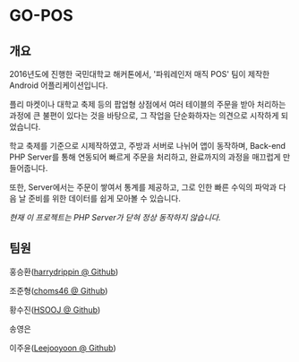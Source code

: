 GO-POS
======
개요
------
2016년도에 진행한 국민대학교 해커톤에서, '파워레인저 매직 POS' 팀이 제작한 Android 어플리케이션입니다.

플리 마켓이나 대학교 축제 등의 팝업형 상점에서 여러 테이블의 주문을 받아 처리하는 과정에 큰 불편이 있다는 것을 바탕으로,
그 작업을 단순화하자는 의견으로 시작하게 되었습니다.

학교 축제를 기준으로 시제작하였고, 주방과 서버로 나뉘어 앱이 동작하며, Back-end PHP Server를 통해 연동되어 빠르게 주문을 처리하고, 완료까지의 과정을 매끄럽게 만들어줍니다.

또한, Server에서는 주문이 쌓여서 통계를 제공하고, 그로 인한 빠른 수익의 파악과 다음 날 준비를 위한 데이터를 쉽게 모아볼 수 있습니다.

_현재 이 프로젝트는 PHP Server가 닫혀 정상 동작하지 않습니다._

팀원
------
홍승환([harrydrippin @ Github](http://github.com/harrydrippin))

조준형([choms46 @ Github](http://github.com/choms46))

황수진([HSOOJ @ Github](http://github.com/HSOOJ))

송영은

이주윤([Leejooyoon @ Github](http://github.com/Leejooyoon))
